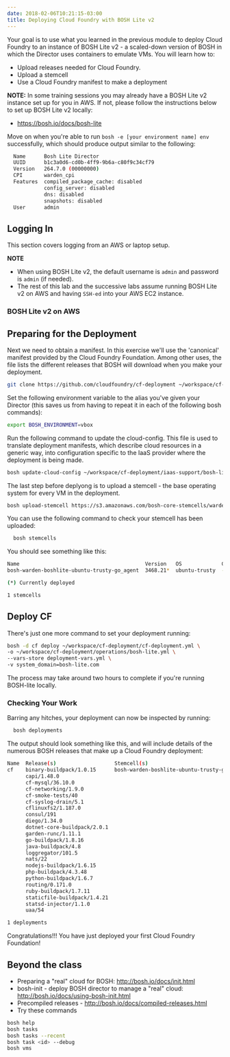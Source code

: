 ```yaml
---
date: 2018-02-06T10:21:15-03:00
title: Deploying Cloud Foundry with BOSH Lite v2
---
```


Your goal is to use what you learned in the previous module to deploy Cloud Foundry to an instance of BOSH Lite v2 - a scaled-down version of BOSH in which the Director uses containers to emulate VMs. You will learn how to:

- Upload releases needed for Cloud Foundry.
- Upload a stemcell
- Use a Cloud Foundry manifest to make a deployment

**NOTE:** In some training sessions you may already have a BOSH Lite v2 instance set up for you in AWS. If not, please follow the instructions below to set up BOSH Lite v2 locally:

- https://bosh.io/docs/bosh-lite

Move on when you're able to run `bosh -e [your environment name] env` successfully, which should produce output similar to the following:

```sh
  Name      Bosh Lite Director
  UUID      b1c3a0d6-cd0b-4ff9-9b6a-c80f9c34cf79
  Version   264.7.0 (00000000)
  CPI       warden_cpi
  Features  compiled_package_cache: disabled
            config_server: disabled
            dns: disabled
            snapshots: disabled
  User      admin
```

## Logging In

<!-- THIS SECTION WILL NEED TO BE REWRITTEN AFTER WE PIN DOWN AWS METHOD -->

This section covers logging from an AWS or laptop setup.

**NOTE**

- When using BOSH Lite v2, the default username is `admin` and password is `admin` (if needed).
- The rest of this lab and the successive labs assume running BOSH Lite v2 on AWS and having `SSH-ed` into your AWS EC2 instance.

### BOSH Lite v2 on AWS


## Preparing for the Deployment

<!-- THIS SECTION MAY NEED CHANGES FOR AWS -->

Next we need to obtain a manifest. In this exercise we'll use the 'canonical' manifest provided by the Cloud Foundry Foundation. Among other uses, the file lists the different releases that BOSH will download when you make your deployment.

```sh
git clone https://github.com/cloudfoundry/cf-deployment ~/workspace/cf-deployment
```

Set the following environment variable to the alias you've given your Director (this saves us from having to repeat it in each of the following bosh commands):

```sh
export BOSH_ENVIRONMENT=vbox
```

Run the following command to update the cloud-config. This file is used to translate deployment manifests, which describe cloud resources in a generic way, into configuration specific to the IaaS provider where the deployment is being made.

```sh
bosh update-cloud-config ~/workspace/cf-deployment/iaas-support/bosh-lite/cloud-config.yml
```

The last step before deplyong is to upload a stemcell - the base operating system for every VM in the deployment.

```sh
bosh upload-stemcell https://s3.amazonaws.com/bosh-core-stemcells/warden/bosh-stemcell-3468.21-warden-boshlite-ubuntu-trusty-go_agent.tgz
```

You can use the following command to check your stemcell has been uploaded:

```sh
  bosh stemcells
```

You should see something like this:
```sh
Name                                         Version   OS             CPI  CID
bosh-warden-boshlite-ubuntu-trusty-go_agent  3468.21*  ubuntu-trusty  -    765798f4-756f-4ba7-52d4-26e64a5bf0cc

(*) Currently deployed

1 stemcells
```

## Deploy CF

There's just one more command to set your deployment running:

```sh
bosh -d cf deploy ~/workspace/cf-deployment/cf-deployment.yml \
-o ~/workspace/cf-deployment/operations/bosh-lite.yml \
--vars-store deployment-vars.yml \
-v system_domain=bosh-lite.com
```

The process may take around two hours to complete if you're running BOSH-lite locally.

### Checking Your Work

Barring any hitches, your deployment can now be inspected by running:

```sh
  bosh deployments
```

The output should look something like this, and will include details of the numerous BOSH releases that make up a Cloud Foundry deployment:

```sh
Name  Release(s)                   Stemcell(s)                                          Team(s)  Cloud Config
cf    binary-buildpack/1.0.15      bosh-warden-boshlite-ubuntu-trusty-go_agent/3468.21  -        latest
      capi/1.48.0
      cf-mysql/36.10.0
      cf-networking/1.9.0
      cf-smoke-tests/40
      cf-syslog-drain/5.1
      cflinuxfs2/1.187.0
      consul/191
      diego/1.34.0
      dotnet-core-buildpack/2.0.1
      garden-runc/1.11.1
      go-buildpack/1.8.16
      java-buildpack/4.8
      loggregator/101.5
      nats/22
      nodejs-buildpack/1.6.15
      php-buildpack/4.3.48
      python-buildpack/1.6.7
      routing/0.171.0
      ruby-buildpack/1.7.11
      staticfile-buildpack/1.4.21
      statsd-injector/1.1.0
      uaa/54

1 deployments
```

Congratulations!!! You have just deployed your first Cloud Foundry Foundation!

## Beyond the class

* Preparing a "real" cloud for BOSH: http://bosh.io/docs/init.html
* bosh-init - deploy BOSH director to manage a "real" cloud: http://bosh.io/docs/using-bosh-init.html
* Precompiled releases - http://bosh.io/docs/compiled-releases.html
* Try these commands

```sh
bosh help
bosh tasks
bosh tasks --recent
bosh task <id> --debug
bosh vms
```
